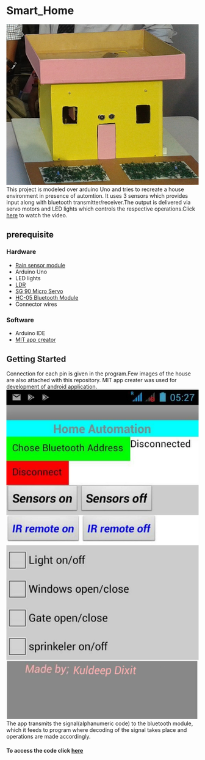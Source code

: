 # Smart_Home
![](https://raw.githubusercontent.com/Kuldeep252/Smart_Home/master/Home1.jpg)This project is modeled over arduino Uno and tries to recreate a house environment in presence of automtion.  It uses 3 sensors which provides input along with bluetooth transmitter/receiver.The output is delivered via servo motors and LED lights which controls the respective operations.Click [here](https://www.youtube.com/watch?v=9MvSyy1kmfc) to watch the video.

## prerequisite
 
### Hardware
 *  [Rain sensor module](https://www.amazon.in/Generic-Rain-Sensitive-Sensor-Detection/dp/B00GTJLQSQ?tag=googinhydr18418-21&tag=googinkenshoo-21&ascsubtag=6f770f62-14d1-4016-a1b4-5fcfa200632e)
 *  Arduino Uno
 *  LED lights
 *  [LDR](https://www.amazon.in/LDR-Light-Dependent-Register-resistor/dp/B018LJPI76/ref=sr_1_2?ie=UTF8&qid=1512967276&sr=8-2&keywords=ldr) 
 *  [SG 90 Micro Servo](https://www.amazon.in/TowerPro-SG90-9g-Mini-Servo/dp/B076HP5MY1?tag=googinhydr18418-21&tag=googinkenshoo-21&ascsubtag=6f770f62-14d1-4016-a1b4-5fcfa200632e)
 *  [HC-05 Bluetooth Module](https://www.amazon.in/CENTIoT-Bluetooth-Transceiver-Module-Output/dp/B01LZTZVGQ?tag=googinhydr18418-21&tag=googinkenshoo-21&ascsubtag=6f770f62-14d1-4016-a1b4-5fcfa200632e)
 *  Connector wires
### Software
 *  Arduino IDE
 *  [MIT app creator](http://ai2.appinventor.mit.edu/)


## Getting Started
 Connection for each pin is given in the program.Few images of the house are also attached with this repository.
 MIT app creater was used for development of android application.![](https://raw.githubusercontent.com/Kuldeep252/Smart_Home/master/screenshot.jpg)The app transmits the signal(alphanumeric code) to the bluetooth module,
 which it feeds to program where decoding of the signal takes place and operations are made accordingly.
 
 #### To access the code click [here](https://github.com/Kuldeep252/Smart_Home/blob/master/Code)
